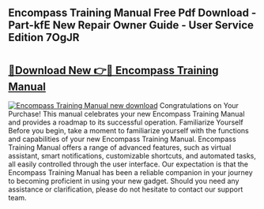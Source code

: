 ## Encompass Training Manual Free Pdf Download - Part-kfE New Repair Owner Guide - User Service Edition 7OgJR

# <h2><a href="http://bc43860.oget.top/?id=Encompass+Training+Manual">🔗Download New 👉🔴 Encompass Training Manual</a></h2>

[![Encompass Training Manual new download](https://i.imgur.com/5g1atiW.png)](http://bc43860.oget.top/?id=Encompass+Training+Manual)
Congratulations on Your Purchase! This manual celebrates your new Encompass Training Manual and provides a roadmap to its successful operation. Familiarize Yourself Before you begin, take a moment to familiarize yourself with the functions and capabilities of your new Encompass Training Manual. Encompass Training Manual offers a range of advanced features, such as virtual assistant, smart notifications, customizable shortcuts, and automated tasks, all easily controlled through the user interface. Our expectation is that the Encompass Training Manual has been a reliable companion in your journey to becoming proficient in using your new gadget. Should you need any assistance or clarification, please do not hesitate to contact our support team.
